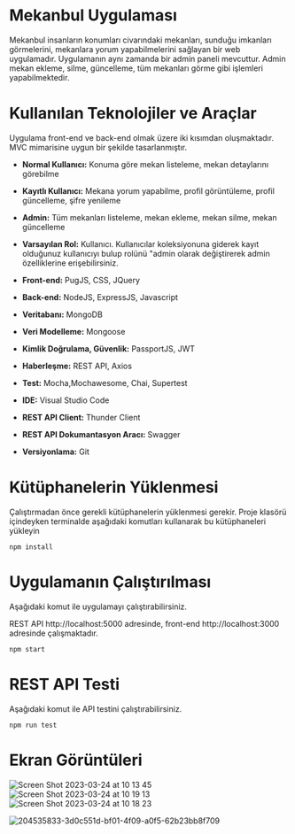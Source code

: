 # Mekanbul Uygulaması

Mekanbul insanların konumları civarındaki mekanları, sunduğu imkanları görmelerini, mekanlara yorum yapabilmelerini sağlayan bir web uygulamadır. Uygulamanın aynı zamanda bir admin paneli mevcuttur. Admin mekan ekleme, silme, güncelleme, tüm mekanları görme gibi işlemleri yapabilmektedir.


# Kullanılan Teknolojiler ve Araçlar

Uygulama front-end ve back-end olmak üzere iki kısımdan oluşmaktadır. MVC mimarisine uygun bir şekilde tasarlanmıştır.
- **Normal Kullanıcı:** Konuma göre mekan listeleme, mekan detaylarını görebilme

- **Kayıtlı Kullanıcı:** Mekana yorum yapabilme, profil görüntüleme, profil güncelleme, şifre yenileme

- **Admin:** Tüm mekanları listeleme, mekan ekleme, mekan silme, mekan güncelleme

- **Varsayılan Rol:**  Kullanıcı. Kullanıcılar koleksiyonuna giderek kayıt olduğunuz kullanıcıyı bulup rolünü "admin olarak değiştirerek admin özelliklerine erişebilirsiniz.

- **Front-end:** PugJS, CSS, JQuery

- **Back-end:** NodeJS, ExpressJS, Javascript

- **Veritabanı:** MongoDB

- **Veri Modelleme:** Mongoose

- **Kimlik Doğrulama, Güvenlik:** PassportJS, JWT

- **Haberleşme:** REST API, Axios

- **Test:** Mocha,Mochawesome, Chai, Supertest

- **IDE:** Visual Studio Code

- **REST API Client:** Thunder Client

- **REST API Dokumantasyon Aracı:** Swagger

- **Versiyonlama:** Git

# Kütüphanelerin Yüklenmesi

Çalıştırmadan önce gerekli kütüphanelerin yüklenmesi gerekir. Proje klasörü içindeyken terminalde aşağıdaki komutları kullanarak bu kütüphaneleri yükleyin

``` 
npm install
 ```

# Uygulamanın Çalıştırılması

Aşağıdaki komut ile uygulamayı çalıştırabilirsiniz.

REST API http://localhost:5000 adresinde, front-end http://localhost:3000 adresinde çalışmaktadır.

```
npm start
```
  

# REST API Testi

Aşağıdaki komut ile API testini çalıştırabilirsiniz.

```
npm run test
```


# Ekran Görüntüleri

![Screen Shot 2023-03-24 at 10 13 45](https://user-images.githubusercontent.com/115122063/227455916-89e9062b-214a-4b82-a5d6-633b9ac775e9.png)
![Screen Shot 2023-03-24 at 10 19 13](https://user-images.githubusercontent.com/115122063/227455968-c88c433f-4542-452a-91ac-55db68d3273a.png)
![Screen Shot 2023-03-24 at 10 18 23](https://user-images.githubusercontent.com/115122063/227456018-1ac3254c-c92a-4605-918d-5961c4cfacce.png)

![204535833-3d0c551d-bf01-4f09-a0f5-62b23bb8f709](https://user-images.githubusercontent.com/115122063/227456120-a227a23c-a077-4fe9-bd3b-6ac22367cfdd.png)






